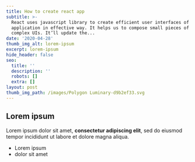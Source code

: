 ```yaml
---
title: How to create react app
subtitle: >-
  React uses javascript library to create efficient user interfaces of web
  application in effective way. It helps us to compose small pieces of code from
  complex UIs. It’ll update the...
date: '2020-04-28'
thumb_img_alt: lorem-ipsum
excerpt: lorem-ipsum
hide_header: false
seo:
  title: ''
  description: ''
  robots: []
  extra: []
layout: post
thumb_img_path: /images/Polygon Luminary-d9b2ef33.svg
---
```

## Lorem ipsum

Lorem ipsum dolor sit amet, **consectetur adipiscing elit**, sed do eiusmod tempor incididunt ut labore et dolore magna aliqua.

- Lorem ipsum
- dolor sit amet